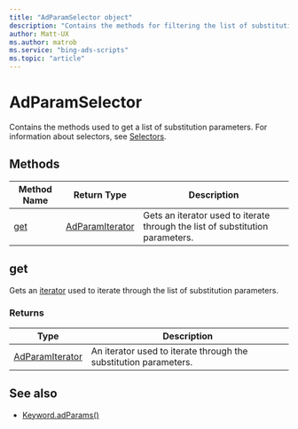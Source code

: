```yaml
---
title: "AdParamSelector object"
description: "Contains the methods for filtering the list of substitution parameters to return."
author: Matt-UX
ms.author: matrob
ms.service: "bing-ads-scripts"
ms.topic: "article"
---
```


# AdParamSelector


Contains the methods used to get a list of substitution parameters. For information about selectors, see [Selectors](../concepts/selectors.md).


## Methods

|Method Name|Return Type|Description|
|-|-|-
[get](#get)|[AdParamIterator](AdParamIterator.md)|Gets an iterator used to iterate through the list of substitution parameters.



## <a name="get"></a>get
Gets an [iterator](../concepts/iterators.md) used to iterate through the list of substitution parameters.

### Returns
|Type|Description|
|-|-
[AdParamIterator](AdParamIterator.md)|An iterator used to iterate through the substitution parameters.


## See also

- [Keyword.adParams()](Keyword.md#adparams)
